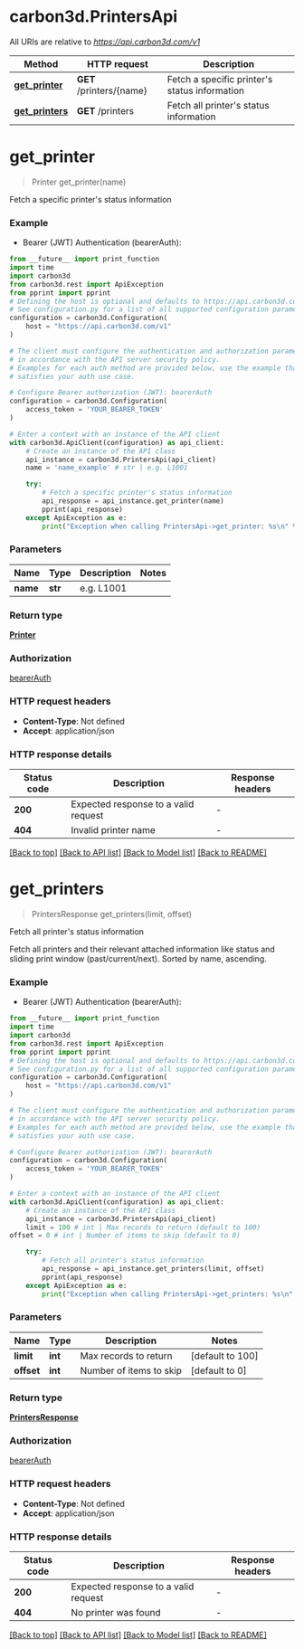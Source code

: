 # carbon3d.PrintersApi

All URIs are relative to *https://api.carbon3d.com/v1*

Method | HTTP request | Description
------------- | ------------- | -------------
[**get_printer**](PrintersApi.md#get_printer) | **GET** /printers/{name} | Fetch a specific printer&#39;s status information
[**get_printers**](PrintersApi.md#get_printers) | **GET** /printers | Fetch all printer&#39;s status information


# **get_printer**
> Printer get_printer(name)

Fetch a specific printer's status information

### Example

* Bearer (JWT) Authentication (bearerAuth):
```python
from __future__ import print_function
import time
import carbon3d
from carbon3d.rest import ApiException
from pprint import pprint
# Defining the host is optional and defaults to https://api.carbon3d.com/v1
# See configuration.py for a list of all supported configuration parameters.
configuration = carbon3d.Configuration(
    host = "https://api.carbon3d.com/v1"
)

# The client must configure the authentication and authorization parameters
# in accordance with the API server security policy.
# Examples for each auth method are provided below, use the example that
# satisfies your auth use case.

# Configure Bearer authorization (JWT): bearerAuth
configuration = carbon3d.Configuration(
    access_token = 'YOUR_BEARER_TOKEN'
)

# Enter a context with an instance of the API client
with carbon3d.ApiClient(configuration) as api_client:
    # Create an instance of the API class
    api_instance = carbon3d.PrintersApi(api_client)
    name = 'name_example' # str | e.g. L1001

    try:
        # Fetch a specific printer's status information
        api_response = api_instance.get_printer(name)
        pprint(api_response)
    except ApiException as e:
        print("Exception when calling PrintersApi->get_printer: %s\n" % e)
```

### Parameters

Name | Type | Description  | Notes
------------- | ------------- | ------------- | -------------
 **name** | **str**| e.g. L1001 | 

### Return type

[**Printer**](Printer.md)

### Authorization

[bearerAuth](../README.md#bearerAuth)

### HTTP request headers

 - **Content-Type**: Not defined
 - **Accept**: application/json

### HTTP response details
| Status code | Description | Response headers |
|-------------|-------------|------------------|
**200** | Expected response to a valid request |  -  |
**404** | Invalid printer name |  -  |

[[Back to top]](#) [[Back to API list]](../README.md#documentation-for-api-endpoints) [[Back to Model list]](../README.md#documentation-for-models) [[Back to README]](../README.md)

# **get_printers**
> PrintersResponse get_printers(limit, offset)

Fetch all printer's status information

Fetch all printers and their relevant attached information like status and sliding print window (past/current/next). Sorted by name, ascending.

### Example

* Bearer (JWT) Authentication (bearerAuth):
```python
from __future__ import print_function
import time
import carbon3d
from carbon3d.rest import ApiException
from pprint import pprint
# Defining the host is optional and defaults to https://api.carbon3d.com/v1
# See configuration.py for a list of all supported configuration parameters.
configuration = carbon3d.Configuration(
    host = "https://api.carbon3d.com/v1"
)

# The client must configure the authentication and authorization parameters
# in accordance with the API server security policy.
# Examples for each auth method are provided below, use the example that
# satisfies your auth use case.

# Configure Bearer authorization (JWT): bearerAuth
configuration = carbon3d.Configuration(
    access_token = 'YOUR_BEARER_TOKEN'
)

# Enter a context with an instance of the API client
with carbon3d.ApiClient(configuration) as api_client:
    # Create an instance of the API class
    api_instance = carbon3d.PrintersApi(api_client)
    limit = 100 # int | Max records to return (default to 100)
offset = 0 # int | Number of items to skip (default to 0)

    try:
        # Fetch all printer's status information
        api_response = api_instance.get_printers(limit, offset)
        pprint(api_response)
    except ApiException as e:
        print("Exception when calling PrintersApi->get_printers: %s\n" % e)
```

### Parameters

Name | Type | Description  | Notes
------------- | ------------- | ------------- | -------------
 **limit** | **int**| Max records to return | [default to 100]
 **offset** | **int**| Number of items to skip | [default to 0]

### Return type

[**PrintersResponse**](PrintersResponse.md)

### Authorization

[bearerAuth](../README.md#bearerAuth)

### HTTP request headers

 - **Content-Type**: Not defined
 - **Accept**: application/json

### HTTP response details
| Status code | Description | Response headers |
|-------------|-------------|------------------|
**200** | Expected response to a valid request |  -  |
**404** | No printer was found |  -  |

[[Back to top]](#) [[Back to API list]](../README.md#documentation-for-api-endpoints) [[Back to Model list]](../README.md#documentation-for-models) [[Back to README]](../README.md)

